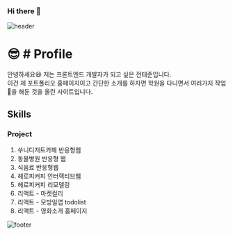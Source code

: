 ### Hi there 👋

<!--
**YoungCoder04/YoungCoder04** is a ✨ _special_ ✨ repository because its `README.md` (this file) appears on your GitHub profile.

Here are some ideas to get you started:

- 🔭 I’m currently working on ...
- 🌱 I’m currently learning ...
- 👯 I’m looking to collaborate on ...
- 🤔 I’m looking for help with ...
- 💬 Ask me about ...
- 📫 How to reach me: ...
- 😄 Pronouns: ...
- ⚡ Fun fact: ...
-->

<!-- ![header](https://capsule-render.vercel.app/api?type=wave&color=auto&height=300&section=header&text=capsule%20render&fontSize=90) -->

![header](https://capsule-render.vercel.app/api?text=capsule_render&animation=fadeIn)

# :sunglasses: # Profile
<!-- :information_desk_person -->
안녕하세요:satisfied: 저는 프론트엔드 개발자가 되고 싶은 전태준입니다. <br>
이건 제 포트폴리오 홈페이지이고 간단한 소개를 하자면 학원을 다니면서 여러가지 작업:file_folder:을 해둔 것을 올린 사이트입니다.

## Skills

### Project
1. 쑤니디저트카페 반응형웹
2. 동물병원 반응형 웹
3. 식음료 반응형웹
4. 헤로피커피 인터렉티브웹
5. 헤로피커피 리모델링
6. 리액트 - 마켓컬리
7. 리액트 - 모방일앱 todolist
8. 리액트 - 영화소개 홈페이지

![footer](https://capsule-render.vercel.app/api?section=footer)

